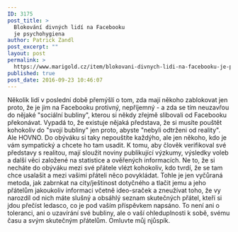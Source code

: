 ```yaml
---
ID: 3175
post_title: >
  Blokování divných lidí na Facebooku
  je psychohygiena
author: Patrick Zandl
post_excerpt: ""
layout: post
permalink: >
  https://www.marigold.cz/item/blokovani-divnych-lidi-na-facebooku-je-psychohygiena
published: true
post_date: 2016-09-23 10:46:07
---
```

Několik lidí v poslední době přemýšlí o tom, zda mají někoho zablokovat jen proto, že je jim na Facebooku protivný, nepříjemný - a zda se tím neuzavřou do nějaké "sociální bubliny", kterou si někdy zřejmě slibovali od Facebooku překonávat. Vypadá to, že existuje nějaká představa, že si musíte pouštět kohokoliv do "svojí bubliny" jen proto, abyste "nebyli odtrženi od reality". Ale HOVNO. Do obýváku si taky nepouštíte každýho, ale jen někoho, kdo je vám sympatický a chcete ho tam usadit. K tomu, aby člověk verifikoval své představy s realitou, mají sloužit noviny publikující výzkumy, výsledky voleb a další věci založené na statistice a ověřených informacích. Ne to, že si necháte do obýváku mezi své přátele vlézt kohokoliv, kdo tvrdí, že se tam chce usalašit a mezi vašimi přáteli něco povykládat. Tohle je jen vyčůraná metoda, jak zabrnkat na city/ještinost dotyčného a tlačit jemu a jeho přátelům jakoukoliv informaci včetně ideo-sraček a zneužívat toho, že vy narozdíl od nich máte slušný a obsáhlý seznam skutečných přátel, kteří si jdou přečíst ledasco, co je pod vaším příspěvkem napsáno. To není ani o toleranci, ani o uzavírání své bubliny, ale o vaší ohleduplnosti k sobě, svému času a svým skutečným přátelům. Omluvte můj njůspík.